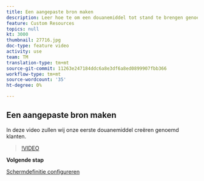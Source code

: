 ```yaml
---
title: Een aangepaste bron maken
description: Leer hoe te om een douanemiddel tot stand te brengen genoemd klanten.
feature: Custom Resources
topics: null
kt: 3000
thumbnail: 27716.jpg
doc-type: feature video
activity: use
team: TM
translation-type: tm+mt
source-git-commit: 11263e247184ddc6a8e3df6a8ed0899907fbb366
workflow-type: tm+mt
source-wordcount: '35'
ht-degree: 0%

---
```



## Een aangepaste bron maken

In deze video zullen wij onze eerste douanemiddel creëren genoemd klanten.

>[!VIDEO](https://video.tv.adobe.com/v/27716?quality=9)

**Volgende stap**

[Schermdefinitie configureren](./configuring-a-screen-definition-for-a-custom-resource.md)
